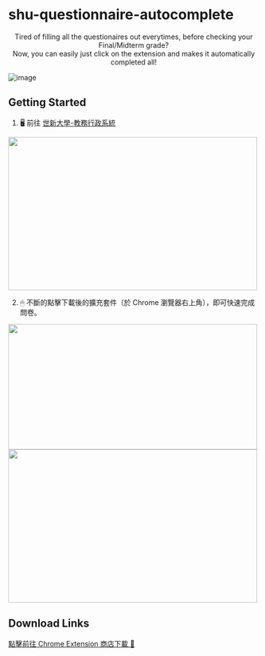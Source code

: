 # shu-questionnaire-autocomplete

<p align=center>
Tired of filling all the questionaires out everytimes, before checking your Final/Midterm grade?<br/>
Now, you can easily just click on the extension and makes it automatically completed all!
</p>

![image](https://i.imgur.com/KOfRnaw.gif)

## Getting Started

1. 🖥 前往 [世新大學-教務行政系統](https://ap2.shu.edu.tw/STU1/Index.aspx)
  <img src="https://i.imgur.com/8eczqjo.png" data-canonical-src="https://i.imgur.com/8eczqjo.png" width="500" height="308" />

2. 🖱 不斷的點擊下載後的擴充套件（於 Chrome 瀏覽器右上角），即可快速完成問卷。
  <img src="https://i.imgur.com/oKAyV3Y.png" data-canonical-src="https://i.imgur.com/oKAyV3Y.png" width="500" height="252" />
  <img src="https://i.imgur.com/timF4L9.png" data-canonical-src="https://i.imgur.com/timF4L9.png" width="500" height="308" />

## Download Links

[點擊前往 Chrome Extension 商店下載 💾](https://chrome.google.com/webstore/detail/%E4%B8%96%E6%96%B0%E5%95%8F%E5%8D%B7%E5%8A%A9%E6%89%8B/calkdhngekgliagfhhpgplhdfglkckco)